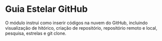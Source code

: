 # Guia Estelar GitHub

O módulo instrui como inserir códigos na nuvem do GitHub, incluindo visualização de hitórico, criação de repositório, repositório remoto e local, pesquisa, estrelas e git clone.